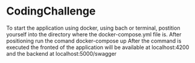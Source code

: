 # CodingChallenge
To start the application using docker, using bach or terminal, postition yourself
into the directory where the docker-compose.yml file is. After positioning run the comand
docker-compose up
After the command is executed the fronted of the application will be available at localhost:4200
and the backend at localhost:5000/swagger